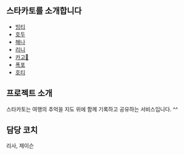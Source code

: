 ## 스타카토를 소개합니다

* [빙티](https://github.com/BurningFalls/git-practice/blob/019ae7ceb2e3b08b8a4e36860bc35cbbf42cf605/team-member-introduction/BingTee.md)
* [호두](./Hodu.md)
* [해나](https://github.com/BurningFalls/git-practice/blob/hxeyexn/team-member-introduction/Hannah.md)
* [리니](https://github.com/BurningFalls/git-practice/blob/linirini/team-member-introduction/linirini.md)
* [카고👻](https://github.com/BurningFalls/git-practice/blob/devhoya97/team-member-introduction/kargo.md)
* [폭포](https://github.com/BurningFalls/git-practice/blob/burningfalls/team-member-introduction/pokpo.md)
* [호티](https://github.com/BurningFalls/git-practice/blob/ho-tea/team-member-introduction/ho-tea.md)

## 프로젝트 소개

스타카토는 여행의 추억을 지도 위에 함께 기록하고 공유하는 서비스입니다. ^^

## 담당 코치

리사, 제이슨
